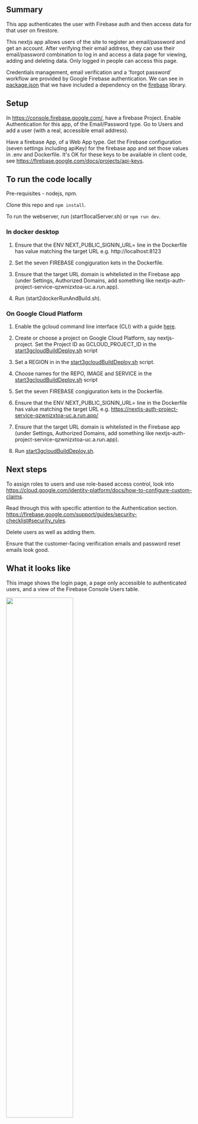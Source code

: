 ## Summary

This app authenticates the user with Firebase auth and then access data for that user on firestore.

This nextjs app allows users of the site to register an email/password and get an account. After verifying their email address, they can use their email/password combination to log in and access a data page for viewing, adding and deleting data.  Only logged in people can access this page.

Credentials management, email verification and a 'forgot password' workflow are provided by Google Firebase authentication.   We can see in [package.json](package.json) that we have included a dependency on the [firebase](https://www.npmjs.com/package/firebase) library. 

## Setup

In https://console.firebase.google.com/, have a firebase Project. Enable Authentication for this app, of the Email/Password type. Go to Users and add a user (with a real, accessible email address).  

Have a firebase App, of a Web App type. Get the Firebase configuration (seven settings including apiKey) for the firebase app and set those values in .env and Dockerfile.  It's OK for these keys to be available in client code, see https://firebase.google.com/docs/projects/api-keys.

## To run the code locally
Pre-requisites - nodejs, npm.

Clone this repo and ```npm install```.

To run the webserver, run (start1localServer.sh) or ```npm run dev```.

### In docker desktop

1. Ensure that the ENV NEXT_PUBLIC_SIGNIN_URL= line in the Dockerfile has value matching the target URL e.g. http://localhost:8123

2. Set the seven FIREBASE congiguration kets in the Dockerfile.

3. Ensure that the target URL domain is whitelisted in the Firebase app (under Settings, Authorized Domains, add something like nextjs-auth-project-service-qzwnizxtoa-uc.a.run.app).

4. Run (start2dockerRunAndBuild.sh).

### On Google Cloud Platform

1. Enable the gcloud command line interface (CLI) with a guide [here](https://cloud.google.com/sdk/docs/install).

2. Create or choose a project on Google Cloud Platform, say nextjs-project.  Set the Project ID as GCLOUD_PROJECT_ID in the [start3gcloudBuildDeploy.sh](start3gcloudBuildDeploy.sh) script

3. Set a REGION in in the [start3gcloudBuildDeploy.sh](start3gcloudBuildDeploy.sh) script.

4.  Choose names for the REPO, IMAGE and SERVICE in the [start3gcloudBuildDeploy.sh](start3gcloudBuildDeploy.sh) script

5. Set the seven FIREBASE congiguration kets in the Dockerfile.

6. Ensure that the ENV NEXT_PUBLIC_SIGNIN_URL= line in the Dockerfile has value matching the target URL e.g. https://nextjs-auth-project-service-qzwnizxtoa-uc.a.run.app/

7. Ensure that the target URL domain is whitelisted in the Firebase app (under Settings, Authorized Domains, add something like nextjs-auth-project-service-qzwnizxtoa-uc.a.run.app).

8. Run [start3gcloudBuildDeploy.sh](start3gcloudBuildDeploy.sh).

## Next steps
To assign roles to users and use role-based access control, look into https://cloud.google.com/identity-platform/docs/how-to-configure-custom-claims.

Read through this with specific attention to the Authentication section.
https://firebase.google.com/support/guides/security-checklist#security_rules. 

Delete users as well as adding them.

Ensure that the customer-facing verification emails and password reset emails look good.

## What it looks like

This image shows the login page, a page only accessible to authenticated users, and a view of the Firebase Console Users table.

<img src="https://github.com/jeanflower/full-stack-demos/blob/main/firestoreapp.png" width=60% height=60%>



Based on https://www.freecodecamp.org/news/create-full-stack-app-with-nextjs13-and-firebase/
with some code migration to typescript, some fixes and code extensions.

See firebase auth examples here
https://github.com/firebase/snippets-web/tree/1abb6ce1a784ae5552946dff5f1f5aab7dcbda30/snippets/auth-next/email

To runm you need
NEXT_PUBLIC_SIGNIN_URL (in .env and in Dockerfile)
is
  // URL you want to redirect back to. The domain (www.example.com) for this
  // URL must be in the authorized domains list in the Firebase Console.
https://firebase.google.com/docs/auth/web/email-link-auth 
Got to Authentication->Settings->Authorized Domains, URL something like
https://console.firebase.google.com/u/1/project/my-auth-example-11111/authentication/settings

Also seven settings prefxed NEXT_PUBLIC_FIREBASE_ also in .env and Dockerfile.
